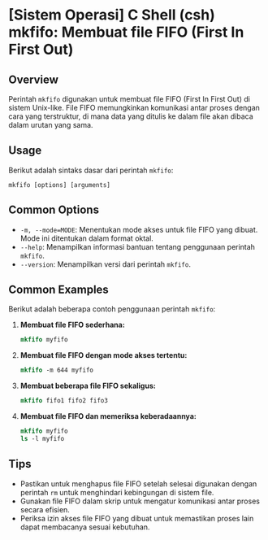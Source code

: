 # [Sistem Operasi] C Shell (csh) mkfifo: Membuat file FIFO (First In First Out)

## Overview
Perintah `mkfifo` digunakan untuk membuat file FIFO (First In First Out) di sistem Unix-like. File FIFO memungkinkan komunikasi antar proses dengan cara yang terstruktur, di mana data yang ditulis ke dalam file akan dibaca dalam urutan yang sama.

## Usage
Berikut adalah sintaks dasar dari perintah `mkfifo`:

```
mkfifo [options] [arguments]
```

## Common Options
- `-m, --mode=MODE`: Menentukan mode akses untuk file FIFO yang dibuat. Mode ini ditentukan dalam format oktal.
- `--help`: Menampilkan informasi bantuan tentang penggunaan perintah `mkfifo`.
- `--version`: Menampilkan versi dari perintah `mkfifo`.

## Common Examples
Berikut adalah beberapa contoh penggunaan perintah `mkfifo`:

1. **Membuat file FIFO sederhana:**
   ```csh
   mkfifo myfifo
   ```

2. **Membuat file FIFO dengan mode akses tertentu:**
   ```csh
   mkfifo -m 644 myfifo
   ```

3. **Membuat beberapa file FIFO sekaligus:**
   ```csh
   mkfifo fifo1 fifo2 fifo3
   ```

4. **Membuat file FIFO dan memeriksa keberadaannya:**
   ```csh
   mkfifo myfifo
   ls -l myfifo
   ```

## Tips
- Pastikan untuk menghapus file FIFO setelah selesai digunakan dengan perintah `rm` untuk menghindari kebingungan di sistem file.
- Gunakan file FIFO dalam skrip untuk mengatur komunikasi antar proses secara efisien.
- Periksa izin akses file FIFO yang dibuat untuk memastikan proses lain dapat membacanya sesuai kebutuhan.
